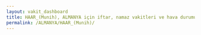 ```yaml
---
layout: vakit_dashboard
title: HAAR_(Munih), ALMANYA için iftar, namaz vakitleri ve hava durumu - ilçe/eyalet seç
permalink: /ALMANYA/HAAR_(Munih)/
---
```


<script type="text/javascript">
  var GLOBAL_COUNTRY = 'ALMANYA';
  var GLOBAL_CITY = 'HAAR_(Munih)';
  var GLOBAL_STATE = '';
  var lat = 72;
  var lon = 21;
</script>
